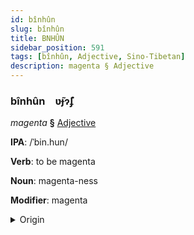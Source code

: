 ```yaml
---
id: bînhûn
slug: bînhûn
title: BNHÛN
sidebar_position: 591
tags: [bînhûn, Adjective, Sino-Tibetan]
description: magenta § Adjective
---
```


### bînhûn&emsp;<span kind="abugida">ʋ̃ɟɂ̃ʄ</span>

*magenta* **§** [Adjective](../../tags/Adjective)

**IPA**: /ˈbin.hun/

**Verb**: to be magenta

**Noun**: magenta-ness

**Modifier**: magenta

<details>
    <summary>Origin</summary>
    Mandarin 品紅 pǐnhóng [pʰinhʊŋ]<br/>
    <em>Sino-Tibetan Language Family</em>
</details>